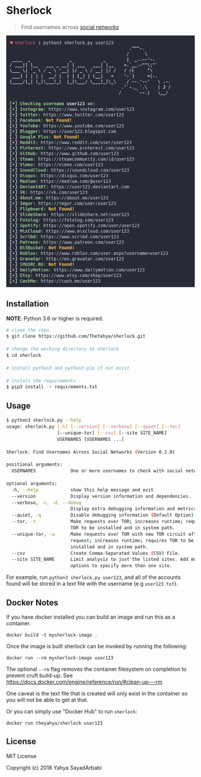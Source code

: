 # Sherlock
> Find usernames across [social networks](https://github.com/theyahya/sherlock/blob/master/sites.md) 

<p align="center">
<img src="./screenshot/preview.png">
</p>

## Installation

**NOTE**: Python 3.6 or higher is required.

```bash
# clone the repo
$ git clone https://github.com/TheYahya/sherlock.git

# change the working directory to sherlock
$ cd sherlock

# install python3 and python3-pip if not exist

# install the requirements
$ pip3 install -r requirements.txt
```

## Usage

```bash
$ python3 sherlock.py --help
usage: sherlock.py [-h] [--version] [--verbose] [--quiet] [--tor]
                   [--unique-tor] [--csv] [--site SITE_NAME]
                   USERNAMES [USERNAMES ...]

Sherlock: Find Usernames Across Social Networks (Version 0.2.0)

positional arguments:
  USERNAMES             One or more usernames to check with social networks.

optional arguments:
  -h, --help            show this help message and exit
  --version             Display version information and dependencies.
  --verbose, -v, -d, --debug
                        Display extra debugging information and metrics.
  --quiet, -q           Disable debugging information (Default Option).
  --tor, -t             Make requests over TOR; increases runtime; requires
                        TOR to be installed and in system path.
  --unique-tor, -u      Make requests over TOR with new TOR circuit after each
                        request; increases runtime; requires TOR to be
                        installed and in system path.
  --csv                 Create Comma-Separated Values (CSV) File.
  --site SITE_NAME      Limit analysis to just the listed sites. Add multiple
                        options to specify more than one site.
```

For example, run ```python3 sherlock.py user123```, and all of the accounts
found will be stored in a text file with the username (e.g ```user123.txt```).

## Docker Notes
If you have docker installed you can build an image and run this as a container.

```
docker build -t mysherlock-image .
```

Once the image is built sherlock can be invoked by running the following:

```
docker run --rm mysherlock-image user123
```

The optional ```--rm``` flag removes the container filesystem on completion to prevent cruft build-up.  See https://docs.docker.com/engine/reference/run/#clean-up---rm

One caveat is the text file that is created will only exist in the container so you will not be able to get at that.


Or you can simply use "Docker Hub" to run `sherlock`:
```
docker run theyahya/sherlock user123
```

## License
MIT License

Copyright (c) 2018 Yahya SayadArbabi

